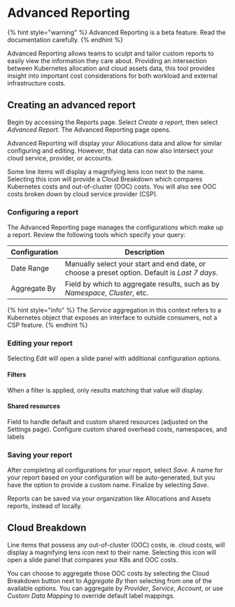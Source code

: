 # Advanced Reporting

{% hint style="warning" %}
Advanced Reporting is a beta feature. Read the documentation carefully.
{% endhint %}

Advanced Reporting allows teams to sculpt and tailor custom reports to easily view the information they care about. Providing an intersection between Kubernetes allocation and cloud assets data, this tool provides insight into important cost considerations for both workload and external infrastructure costs.

## Creating an advanced report

Begin by accessing the Reports page. Select _Create a report_, then select _Advanced Report_. The Advanced Reporting page opens.

Advanced Reporting will display your Allocations data and allow for similar configuring and editing. However, that data can now also intersect your cloud service, provider, or accounts.

Some line items will display a magnifying lens icon next to the name. Selecting this icon will provide a Cloud Breakdown which compares Kubernetes costs and out-of-cluster (OOC) costs. You will also see OOC costs broken down by cloud service provider (CSP).

### Configuring a report

The Advanced Reporting page manages the configurations which make up a report. Review the following tools which specify your query:

| Configuration | Description                                                                                   |
| ------------- | --------------------------------------------------------------------------------------------- |
| Date Range    | Manually select your start and end date, or choose a preset option. Default is _Last 7 days_. |
| Aggregate By  | Field by which to aggregate results, such as by _Namespace_, _Cluster_, etc.                  |

{% hint style="info" %}
The _Service_ aggregation in this context refers to a Kubernetes object that exposes an interface to outside consumers, not a CSP feature.
{% endhint %}

### Editing your report

Selecting _Edit_ will open a slide panel with additional configuration options.

#### Filters

When a filter is applied, only results matching that value will display.

#### Shared resources

Field to handle default and custom shared resources (adjusted on the Settings page). Configure custom shared overhead costs, namespaces, and labels

### Saving your report

After completing all configurations for your report, select _Save_. A name for your report based on your configuration will be auto-generated, but you have the option to provide a custom name. Finalize by selecting _Save_.

Reports can be saved via your organization like Allocations and Assets reports, instead of locally.

## Cloud Breakdown

Line items that possess any out-of-cluster (OOC) costs, ie. cloud costs, will display a magnifying lens icon next to their name. Selecting this icon will open a slide panel that compares your K8s and OOC costs.

You can choose to aggregate those OOC costs by selecting the Cloud Breakdown button next to _Aggregate By_ then selecting from one of the available options. You can aggregate by _Provider_, _Service_, _Account_, or use _Custom Data Mapping_ to override default label mappings.
